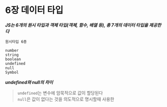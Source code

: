 # 6장 데이터 타입

**_JS는 6개의 원시 타입과 객체 타입(객체, 함수, 배열 등), 총 7개의 데이터 타입을 제공한다_**

```
원시타입 6종

number
string
boolean
undefined
null
Symbol
```

**_undefined와 null의 차이_**

> `undefined`는 변수에 암묵적으로 값이 할당된다<br>`null`은 값이 없다는 것을 의도적으로 명시할때 사용한
